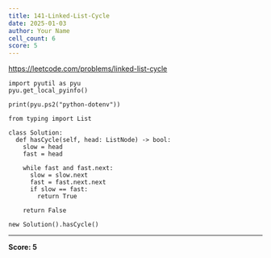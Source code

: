 ```yaml
---
title: 141-Linked-List-Cycle
date: 2025-01-03
author: Your Name
cell_count: 6
score: 5
---
```


https://leetcode.com/problems/linked-list-cycle


```
import pyutil as pyu
pyu.get_local_pyinfo()
```


```
print(pyu.ps2("python-dotenv"))
```


```
from typing import List
```


```
class Solution:
  def hasCycle(self, head: ListNode) -> bool:
    slow = head
    fast = head

    while fast and fast.next:
      slow = slow.next
      fast = fast.next.next
      if slow == fast:
        return True

    return False
```


```
new Solution().hasCycle()
```


---
**Score: 5**